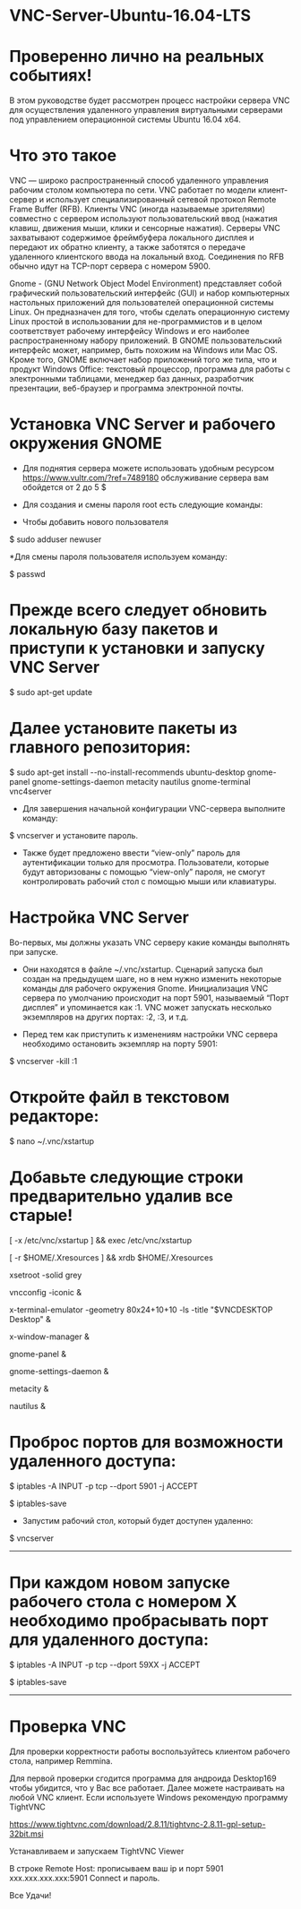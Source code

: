 # VNC-Server-Ubuntu-16.04-LTS

# Проверенно лично на реальных событиях!

В этом руководстве будет рассмотрен процесс настройки сервера VNC для осуществления удаленного управления виртуальными серверами под управлением операционной системы Ubuntu 16.04 x64.

# Что это такое

VNC — широко распространенный способ удаленного управления рабочим столом компьютера по сети. VNC работает по модели клиент-сервер и использует специализированный сетевой протокол Remote Frame Buffer (RFB). Клиенты VNC (иногда называемые зрителями) совместно с сервером используют пользовательский ввод (нажатия клавиш, движения мыши, клики и сенсорные нажатия). Серверы VNC захватывают содержимое фреймбуфера локального дисплея и передают их обратно клиенту, а также заботятся о передаче удаленного клиентского ввода на локальный вход. Соединения по RFB обычно идут на TCP-порт сервера с номером 5900.

Gnome - (GNU Network Object Model Environment) представляет собой графический пользовательский интерфейс (GUI) и набор компьютерных настольных приложений для пользователей операционной системы Linux. Он предназначен для того, чтобы сделать операционную систему Linux простой в использовании для не-программистов и в целом соответствует рабочему интерфейсу Windows и его наиболее распространенному набору приложений. В GNOME пользовательский интерфейс может, например, быть похожим на Windows или Mac OS. Кроме того, GNOME включает набор приложений того же типа, что и продукт Windows Office: текстовый процессор, программа для работы с электронными таблицами, менеджер баз данных, разработчик презентации, веб-браузер и программа электронной почты.

# Установка VNC Server и рабочего окружения GNOME

* Для поднятия сервера можете использовать удобным ресурсом https://www.vultr.com/?ref=7489180 обслуживание сервера вам обойдется от 2 до 5 $

* Для создания и смены пароля root есть следующие команды:

* Чтобы добавить нового пользователя 

$ sudo adduser newuser

*Для смены пароля пользователя используем команду:

 $ passwd


# Прежде всего следует обновить локальную базу пакетов и приступи к установки и запуску VNC Server

$ sudo apt-get update

# Далее установите пакеты из главного репозитория:

$    sudo apt-get install --no-install-recommends ubuntu-desktop gnome-panel gnome-settings-daemon metacity nautilus gnome-terminal   vnc4server

* Для завершения начальной конфигурации VNC-сервера выполните команду:

$ vncserver и  установите пароль.

* Также будет предложено ввести “view-only” пароль для аутентификации только для просмотра. 
Пользователи, которые будут авторизованы с помощью “view-only” пароля, не смогут контролировать рабочий стол с помощью мыши или клавиатуры.

# Настройка VNC Server
Во-первых, мы должны указать VNC серверу какие команды выполнять при запуске. 
* Они находятся в файле ~/.vnc/xstartup.
Сценарий запуска был создан на предыдущем шаге, но в нем нужно изменить некоторые команды для рабочего окружения Gnome.
Инициализация VNC сервера по умолчанию происходит на порт 5901, называемый “Порт дисплея” и упоминается как :1.
VNC может запускать несколько экземпляров на других портах: :2, :3, и т.д.

* Перед тем как приступить к изменениям настройки VNC сервера необходимо остановить экземпляр на порту 5901:

$ vncserver -kill :1

# Откройте файл в текстовом редакторе:

$  nano ~/.vnc/xstartup

# Добавьте следующие строки предварительно удалив все старые!

[ -x /etc/vnc/xstartup ] && exec /etc/vnc/xstartup

[ -r $HOME/.Xresources ] && xrdb $HOME/.Xresources

xsetroot -solid grey

vncconfig -iconic &

x-terminal-emulator -geometry 80x24+10+10 -ls -title "$VNCDESKTOP Desktop" &

x-window-manager &

gnome-panel &

gnome-settings-daemon &

metacity &

nautilus &

# Проброс портов для возможности удаленного доступа:

$ iptables -A INPUT -p tcp --dport 5901 -j ACCEPT

$ iptables-save

* Запустим рабочий стол, который будет доступен удаленно:

$ vncserver
******************************************************************
# При каждом новом запуске рабочего стола с номером X необходимо пробрасывать порт для удаленного доступа:

$ iptables -A INPUT -p tcp --dport 59XX -j ACCEPT

$ iptables-save
*****************************************************************
# Проверка VNC
Для проверки корректности работы воспользуйтесь клиентом рабочего стола, например Remmina.

Для первой проверки сгодится программа для андроида Desktop169 чтобы убидится, что у Вас все работает.
Далее можете настраивать на любой VNC клиент.
Если используете Windows рекомендую программу TightVNC

https://www.tightvnc.com/download/2.8.11/tightvnc-2.8.11-gpl-setup-32bit.msi

Устанавливаем и запускаем TightVNC Viewer 

В строке Remote Host: прописываем ваш ip и порт 5901
xxx.xxx.xxx.xxx:5901 Connect и пароль.

Все Удачи!
